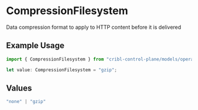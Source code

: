 # CompressionFilesystem

Data compression format to apply to HTTP content before it is delivered

## Example Usage

```typescript
import { CompressionFilesystem } from "cribl-control-plane/models/operations";

let value: CompressionFilesystem = "gzip";
```

## Values

```typescript
"none" | "gzip"
```